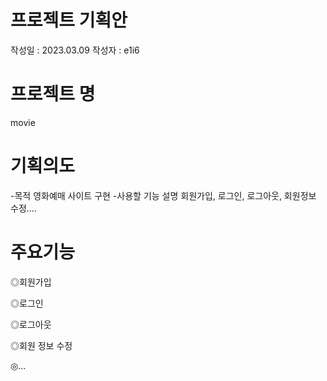 # 프로젝트 기획안
작성일 : 2023.03.09
작성자 : e1i6
# 프로젝트 명
movie
# 기획의도
-목적
영화예매 사이트 구현
-사용할 기능 설명
회원가입, 로그인, 로그아웃, 회원정보 수정.... 
# 주요기능
◎회원가입

◎로그인

◎로그아웃

◎회원 정보 수정

◎...
